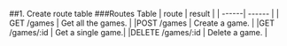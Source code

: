 ##1. Create route table
###Routes Table
| route | result |
| ------| ------ |
| GET /games	| Get all the games. |
|POST /games | Create a game. |
|GET /games/:id	| Get a single game.|
|DELETE /games/:id | Delete a game. | 

